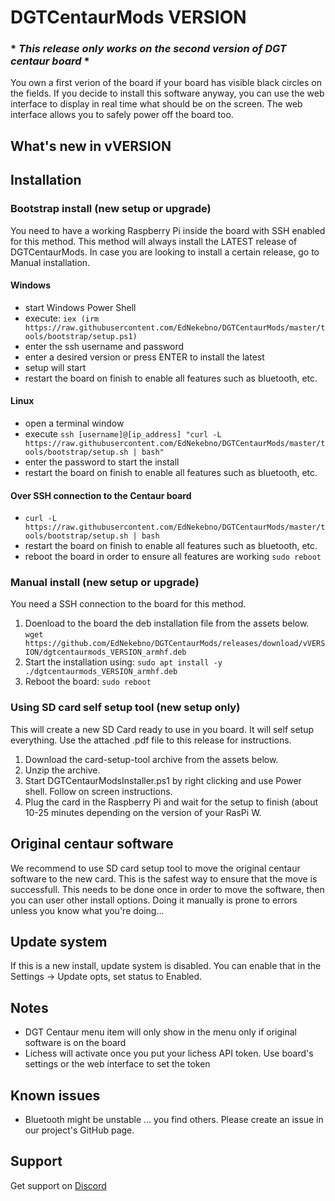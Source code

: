 # DGTCentaurMods VERSION
### * ***This release only works on the second version of DGT centaur board*** *
You own a first verion of the board if your board has visible black circles on the fields. If you decide to install this software anyway, you can use the web interface to display in real time what should be on the screen. The web interface allows you to safely power off the board too.

## What's new in vVERSION

## Installation
### Bootstrap install (new setup or upgrade)
You need to have a working Raspberry Pi inside the board with SSH enabled for this method.
This method will always install the LATEST release of DGTCentaurMods. In case you are looking to install a certain release, go to Manual installation.
#### Windows
- start Windows Power Shell
- execute: `iex (irm https://raw.githubusercontent.com/EdNekebno/DGTCentaurMods/master/tools/bootstrap/setup.ps1)`
- enter the ssh username and password
- enter a desired version or press ENTER to install the latest
- setup will start
- restart the board on finish to enable all features such as bluetooth, etc.

#### Linux
- open a terminal window
- execute `ssh [username]@[ip_address] "curl -L https://raw.githubusercontent.com/EdNekebno/DGTCentaurMods/master/tools/bootstrap/setup.sh | bash"`
- enter the password to start the install
- restart the board on finish to enable all features such as bluetooth, etc.

#### Over SSH connection to the Centaur board
- `curl -L https://raw.githubusercontent.com/EdNekebno/DGTCentaurMods/master/tools/bootstrap/setup.sh | bash`
- restart the board on finish to enable all features such as bluetooth, etc.
- reboot the board in order to ensure all features are working
`sudo reboot`

### Manual install (new setup or upgrade)
You need a SSH connection to the board for this method.
1. Doenload to the board the deb installation file from the assets below. 
`wget
https://github.com/EdNekebno/DGTCentaurMods/releases/download/vVERSION/dgtcentaurmods_VERSION_armhf.deb`
2. Start the installation using:
`sudo apt install -y ./dgtcentaurmods_VERSION_armhf.deb`
4. Reboot the board: `sudo reboot`

### Using SD card self setup tool (new setup only)
This will create a new SD Card ready to use in you board. It will self setup everything. Use the attached .pdf file to this release for instructions.
1. Download the card-setup-tool archive from the assets below.
2. Unzip the archive.
6. Start DGTCentaurModsInstaller.ps1 by right clicking and use Power shell. Follow on screen instructions.
7. Plug the card in the Raspberry Pi and wait for the setup to finish (about 10-25 minutes depending on the version of your RasPi W.

## Original centaur software
We recommend to use SD card setup tool to move the original centaur software to the new card. This is the safest way to ensure that the move is successfull. This needs to be done once in order to move the software, then you can user other install options.
Doing it manually is prone to errors unless you know what you're doing...

## Update system
If this is a new install, update system is disabled. You can enable that in the Settings -> Update opts, set status to Enabled.

## Notes
- DGT Centaur menu item will only show in the menu only if original software is on the board
- Lichess will activate once you put your lichess API token. Use board's settings or the web interface to set the token

## Known issues
- Bluetooth might be unstable
... you find others. Please create an issue in our project's GitHub page.

## Support
Get support on [Discord](https://discord.gg/zqgUGK2x49)

